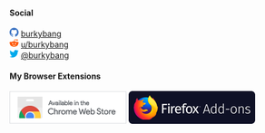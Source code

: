 #### Social

![GitHub](https://github.com/burkybang/burkybang/raw/master/Images/github16.png "GitHub") [burkybang](https://github.com/burkybang)  
![Reddit](https://github.com/burkybang/burkybang/raw/master/Images/reddit16.png "Reddit") [u/burkybang](https://reddit.com/u/burkybang)  
![Twitter](https://github.com/burkybang/burkybang/raw/master/Images/twitter16.png "Twitter") [@burkybang](https://twitter.com/burkybang)

#### My Browser Extensions

[![My Google Chrome Extensions](https://github.com/burkybang/burkybang/raw/master/Images/chrome-web-store.png "My Google Chrome Extensions")](https://chrome.google.com/webstore/search/burkybang?_category=extensions)
[![My Firefox Add-ons](https://github.com/burkybang/burkybang/raw/master/Images/firefox-add-ons.png "My Firefox Add-ons")](https://addons.mozilla.org/en-US/firefox/user/15053510/)